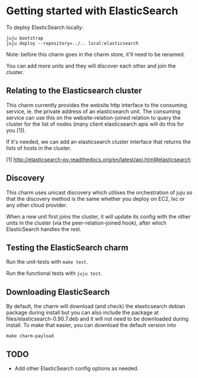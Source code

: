 # Getting started with ElasticSearch

To deploy ElasticSearch locally:

    juju bootstrap
    juju deploy --repository=../.. local:elasticsearch

Note: before this charm goes in the charm store, it'll
need to be renamed.

You can add more units and they will discover each other and
join the cluster.


## Relating to the Elasticsearch cluster

This charm currently provides the website http interface to the
consuming service, ie. the private address of an elasticsearch unit. The
consuming service can use this on the website-relation-joined
relation to query the cluster for the list of nodes (many client
elasticsearch apis will do this for you [1]).

If it's needed, we can add an elasticsearch cluster interface that
returns the lists of hosts in the cluster.

[1] http://elasticsearch-py.readthedocs.org/en/latest/api.html#elasticsearch


## Discovery

This charm uses unicast discovery which utilises the orchestration
of juju so that the discovery method is the same whether you deploy
on EC2, lxc or any other cloud provider.

When a new unit first joins the cluster, it will update its config
with the other units in the cluster (via the peer-relation-joined
hook), after which ElasticSearch handles the rest.


## Testing the ElasticSearch charm

Run the unit-tests with `make test`.

Run the functional tests with `juju test`.


## Downloading ElasticSearch

By default, the charm will download (and check) the elasticsearch
debian package during install but you can also include the package at
files/elasticsearch-0.90.7.deb and it will not need to be downloaded during
install. To make that easier, you can download the default version into 

    make charm-payload

## TODO
 * Add other ElasticSearch config options as needed.
